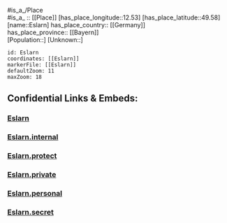 ﻿---
location: [49.58,12.53] 
mapzoom: [7,12] 
mapmarker: city 
type: City
tags:
- geo/City


SpocWebEntityId: 30069
isDeleted: false
confidential: public

---
#is_a_/Place  
#is_a_ :: [[Place]] 
[has_place_longitude::12.53] 
[has_place_latitude::49.58] 
[name::Eslarn] 
has_place_country:: [[Germany]]  
has_place_province:: [[Bayern]]  
[Population::] 
[Unknown::] 


```leaflet
id: Eslarn
coordinates: [[Eslarn]] 
markerFile: [[Eslarn]] 
defaultZoom: 11 
maxZoom: 18
```


## Confidential Links & Embeds: 

### [Eslarn](/_public/Earth/Continent/Europe/Europe~Central/Germany/Germany~West/Bayern/counties~Bayern/Neustadt~Waldnaab/cities~Waldnaab/Eslarn.md) 

### [Eslarn.internal](/_internal/Earth/Continent/Europe/Europe~Central/Germany/Germany~West/Bayern/counties~Bayern/Neustadt~Waldnaab/cities~Waldnaab/Eslarn.internal.md) 

### [Eslarn.protect](/_protect/Earth/Continent/Europe/Europe~Central/Germany/Germany~West/Bayern/counties~Bayern/Neustadt~Waldnaab/cities~Waldnaab/Eslarn.protect.md) 

### [Eslarn.private](/_private/Earth/Continent/Europe/Europe~Central/Germany/Germany~West/Bayern/counties~Bayern/Neustadt~Waldnaab/cities~Waldnaab/Eslarn.private.md) 

### [Eslarn.personal](/_personal/Earth/Continent/Europe/Europe~Central/Germany/Germany~West/Bayern/counties~Bayern/Neustadt~Waldnaab/cities~Waldnaab/Eslarn.personal.md) 

### [Eslarn.secret](/_secret/Earth/Continent/Europe/Europe~Central/Germany/Germany~West/Bayern/counties~Bayern/Neustadt~Waldnaab/cities~Waldnaab/Eslarn.secret.md) 
